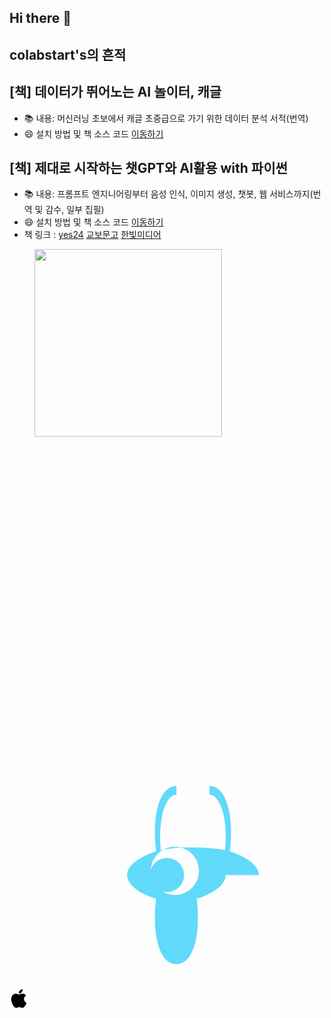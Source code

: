 ## Hi there 👋

## colabstart's의 흔적

## [책] 데이터가 뛰어노는 AI 놀이터, 캐글
 * 📚 내용: 머신러닝 초보에서 캐글 초중급으로 가기 위한 데이터 분석 서적(번역)
 * 😄 설치 방법 및 책 소스 코드 [이동하기](https://github.com/LDJWJ/kagglebook)
 
## [책] 제대로 시작하는 챗GPT와 AI활용 with 파이썬
 * 📚 내용: 프롬프트 엔지니어링부터 음성 인식, 이미지 생성, 챗봇, 웹 서비스까지(번역 및 감수, 일부 집필)
 * 😄 설치 방법 및 책 소스 코드 [이동하기](https://github.com/LDJWJ/OpenAIGPTForPythonDevelopersFiles)
 * 책 링크 : [yes24](https://www.yes24.com/product/goods/143895983) [교보문고](https://product.kyobobook.co.kr/detail/S000216110478) [한빛미디어](https://www.hanbit.co.kr/store/books/look.php?p_code=B3097025728)

<figure>
    <img src="https://github.com/LDJWJ/OpenAIGPTForPythonDevelopersFiles/blob/main/image/bookcover_01.png" width=300 height=300>
</figure>

<svg xmlns="http://www.w3.org/2000/svg" viewBox="0 0 256 256">
  <path d="https://raw.githubusercontent.com/colabstart/img_src/06c1d8e820cd89388cfbfdee4ec440247b57db50/react.svg" />
</svg>
<svg xmlns="http://www.w3.org/2000/svg" viewBox="0 0 841.9 595.3">
  <g fill="#61DAFB">
    <path d="M666.3 296.5c0-25.1-30.4-48.1-77.5-63.6 11-87.8-6.2-157.7-39.8-171.5-4.5-1.9-9.3-2.8-14.5-2.8v23.2c2.6 0 5.1.5 7.4 1.4 13.5 5.7 26.4 29.2 32.1 61.2 4.3 24.4 5.1 54.2 2.3 85.7-6.9-1.4-14.1-2.6-21.6-3.6-20.4-2.7-42.2-4.1-64.4-4.1-22.2 0-44 1.4-64.4 4.1-7.5 1-14.7 2.2-21.6 3.6-2.8-31.5-2-61.3 2.3-85.7 5.7-32 18.6-55.6 32.1-61.2 2.3-.9 4.8-1.4 7.4-1.4V58.6c-5.1 0-10 .9-14.5 2.8-33.6 13.8-50.8 83.7-39.8 171.5-47.1 15.5-77.5 38.5-77.5 63.6s30.4 48.1 77.5 63.6c-11 87.8 6.2 157.7 39.8 171.5 4.5 1.9 9.3 2.8 14.5 2.8s10-.9 14.5-2.8c33.6-13.8 50.8-83.7 39.8-171.5 47.1-15.5 77.5-38.5 77.5-63.6zm-224.3 53.2c-35.5 0-64.3-28.8-64.3-64.3s28.8-64.3 64.3-64.3 64.3 28.8 64.3 64.3-28.8 64.3-64.3 64.3z"/>
    <circle cx="420.9" cy="296.5" r="45.7"/>
  </g>
</svg>

<img src='https://raw.githubusercontent.com/colabstart/img_src/f62a743f300c08a0029057cbda91658ee9543b05/apple.svg' width=30 height=30>

<!--
**colabstart/colabstart** is a ✨ _special_ ✨ repository because its `README.md` (this file) appears on your GitHub profile.

Here are some ideas to get you started:

- 🔭 I’m currently working on ...
- 🌱 I’m currently learning ...
- 👯 I’m looking to collaborate on ...
- 🤔 I’m looking for help with ...
- 💬 Ask me about ...
- 📫 How to reach me: ...
- 😄 Pronouns: ...
- ⚡ Fun fact: ...
-->
